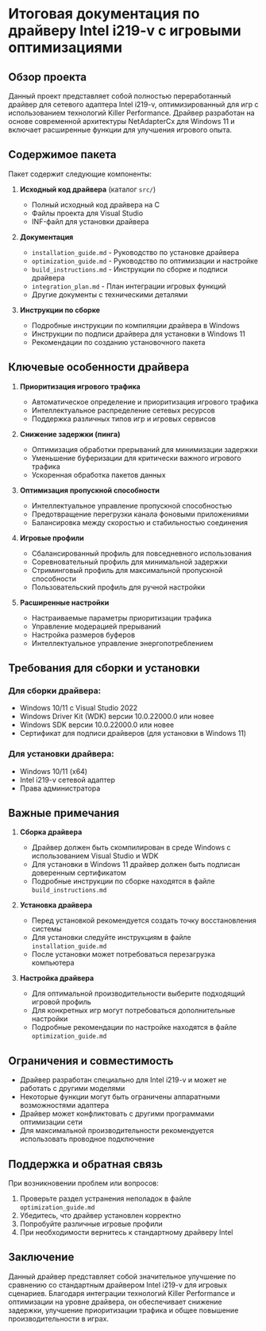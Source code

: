 # Итоговая документация по драйверу Intel i219-v с игровыми оптимизациями

## Обзор проекта

Данный проект представляет собой полностью переработанный драйвер для сетевого адаптера Intel i219-v, оптимизированный для игр с использованием технологий Killer Performance. Драйвер разработан на основе современной архитектуры NetAdapterCx для Windows 11 и включает расширенные функции для улучшения игрового опыта.

## Содержимое пакета

Пакет содержит следующие компоненты:

1. **Исходный код драйвера** (каталог `src/`)
   - Полный исходный код драйвера на C
   - Файлы проекта для Visual Studio
   - INF-файл для установки драйвера

2. **Документация**
   - `installation_guide.md` - Руководство по установке драйвера
   - `optimization_guide.md` - Руководство по оптимизации и настройке
   - `build_instructions.md` - Инструкции по сборке и подписи драйвера
   - `integration_plan.md` - План интеграции игровых функций
   - Другие документы с техническими деталями

3. **Инструкции по сборке**
   - Подробные инструкции по компиляции драйвера в Windows
   - Инструкции по подписи драйвера для установки в Windows 11
   - Рекомендации по созданию установочного пакета

## Ключевые особенности драйвера

1. **Приоритизация игрового трафика**
   - Автоматическое определение и приоритизация игрового трафика
   - Интеллектуальное распределение сетевых ресурсов
   - Поддержка различных типов игр и игровых сервисов

2. **Снижение задержки (пинга)**
   - Оптимизация обработки прерываний для минимизации задержки
   - Уменьшение буферизации для критически важного игрового трафика
   - Ускоренная обработка пакетов данных

3. **Оптимизация пропускной способности**
   - Интеллектуальное управление пропускной способностью
   - Предотвращение перегрузки канала фоновыми приложениями
   - Балансировка между скоростью и стабильностью соединения

4. **Игровые профили**
   - Сбалансированный профиль для повседневного использования
   - Соревновательный профиль для минимальной задержки
   - Стриминговый профиль для максимальной пропускной способности
   - Пользовательский профиль для ручной настройки

5. **Расширенные настройки**
   - Настраиваемые параметры приоритизации трафика
   - Управление модерацией прерываний
   - Настройка размеров буферов
   - Интеллектуальное управление энергопотреблением

## Требования для сборки и установки

### Для сборки драйвера:
- Windows 10/11 с Visual Studio 2022
- Windows Driver Kit (WDK) версии 10.0.22000.0 или новее
- Windows SDK версии 10.0.22000.0 или новее
- Сертификат для подписи драйверов (для установки в Windows 11)

### Для установки драйвера:
- Windows 10/11 (x64)
- Intel i219-v сетевой адаптер
- Права администратора

## Важные примечания

1. **Сборка драйвера**
   - Драйвер должен быть скомпилирован в среде Windows с использованием Visual Studio и WDK
   - Для установки в Windows 11 драйвер должен быть подписан доверенным сертификатом
   - Подробные инструкции по сборке находятся в файле `build_instructions.md`

2. **Установка драйвера**
   - Перед установкой рекомендуется создать точку восстановления системы
   - Для установки следуйте инструкциям в файле `installation_guide.md`
   - После установки может потребоваться перезагрузка компьютера

3. **Настройка драйвера**
   - Для оптимальной производительности выберите подходящий игровой профиль
   - Для конкретных игр могут потребоваться дополнительные настройки
   - Подробные рекомендации по настройке находятся в файле `optimization_guide.md`

## Ограничения и совместимость

- Драйвер разработан специально для Intel i219-v и может не работать с другими моделями
- Некоторые функции могут быть ограничены аппаратными возможностями адаптера
- Драйвер может конфликтовать с другими программами оптимизации сети
- Для максимальной производительности рекомендуется использовать проводное подключение

## Поддержка и обратная связь

При возникновении проблем или вопросов:
1. Проверьте раздел устранения неполадок в файле `optimization_guide.md`
2. Убедитесь, что драйвер установлен корректно
3. Попробуйте различные игровые профили
4. При необходимости вернитесь к стандартному драйверу Intel

## Заключение

Данный драйвер представляет собой значительное улучшение по сравнению со стандартным драйвером Intel i219-v для игровых сценариев. Благодаря интеграции технологий Killer Performance и оптимизации на уровне драйвера, он обеспечивает снижение задержки, улучшение приоритизации трафика и общее повышение производительности в играх.
